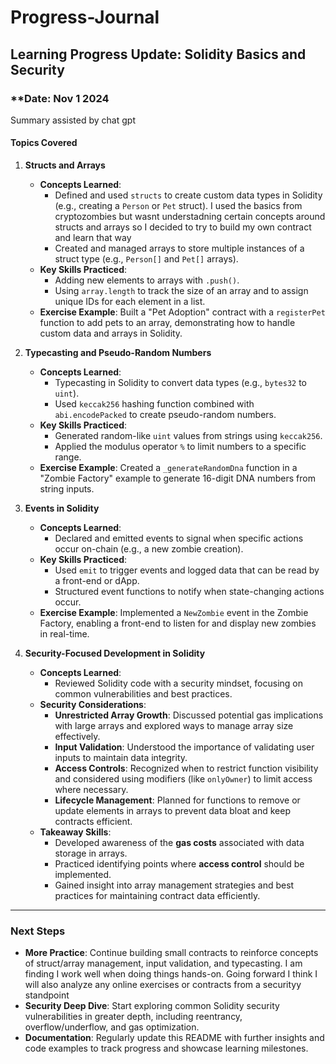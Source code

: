 # Progress-Journal



## **Learning Progress Update: Solidity Basics and Security**

### **Date: Nov 1 2024

Summary assisted by chat gpt

#### **Topics Covered**

1. **Structs and Arrays**  
   - **Concepts Learned**: 
     - Defined and used `structs` to create custom data types in Solidity (e.g., creating a `Person` or `Pet` struct).  I used the basics from cryptozombies but wasnt understadning certain concepts around structs and arrays so I decided to try to build my own contract and learn that way
     - Created and managed arrays to store multiple instances of a struct type (e.g., `Person[]` and `Pet[]` arrays).
   - **Key Skills Practiced**:
     - Adding new elements to arrays with `.push()`.
     - Using `array.length` to track the size of an array and to assign unique IDs for each element in a list.
   - **Exercise Example**: Built a "Pet Adoption" contract with a `registerPet` function to add pets to an array, demonstrating how to handle custom data and arrays in Solidity.

2. **Typecasting and Pseudo-Random Numbers**
   - **Concepts Learned**:
     - Typecasting in Solidity to convert data types (e.g., `bytes32` to `uint`).
     - Used `keccak256` hashing function combined with `abi.encodePacked` to create pseudo-random numbers.
   - **Key Skills Practiced**:
     - Generated random-like `uint` values from strings using `keccak256`.
     - Applied the modulus operator `%` to limit numbers to a specific range.
   - **Exercise Example**: Created a `_generateRandomDna` function in a "Zombie Factory" example to generate 16-digit DNA numbers from string inputs.

3. **Events in Solidity**
   - **Concepts Learned**:
     - Declared and emitted events to signal when specific actions occur on-chain (e.g., a new zombie creation).
   - **Key Skills Practiced**:
     - Used `emit` to trigger events and logged data that can be read by a front-end or dApp.
     - Structured event functions to notify when state-changing actions occur.
   - **Exercise Example**: Implemented a `NewZombie` event in the Zombie Factory, enabling a front-end to listen for and display new zombies in real-time.

4. **Security-Focused Development in Solidity**
   - **Concepts Learned**:
     - Reviewed Solidity code with a security mindset, focusing on common vulnerabilities and best practices.
   - **Security Considerations**:
     - **Unrestricted Array Growth**: Discussed potential gas implications with large arrays and explored ways to manage array size effectively.
     - **Input Validation**: Understood the importance of validating user inputs to maintain data integrity.
     - **Access Controls**: Recognized when to restrict function visibility and considered using modifiers (like `onlyOwner`) to limit access where necessary.
     - **Lifecycle Management**: Planned for functions to remove or update elements in arrays to prevent data bloat and keep contracts efficient.
   - **Takeaway Skills**:
     - Developed awareness of the **gas costs** associated with data storage in arrays.
     - Practiced identifying points where **access control** should be implemented.
     - Gained insight into array management strategies and best practices for maintaining contract data efficiently.

---

### **Next Steps**
- **More Practice**: Continue building small contracts to reinforce concepts of struct/array management, input validation, and typecasting.  I am finding I work well when doing things hands-on.  Going forward I think I will also analyze any online exercises or contracts from a securityy standpoint
- **Security Deep Dive**: Start exploring common Solidity security vulnerabilities in greater depth, including reentrancy, overflow/underflow, and gas optimization.
- **Documentation**: Regularly update this README with further insights and code examples to track progress and showcase learning milestones.



